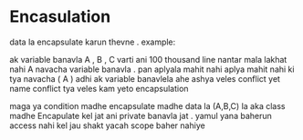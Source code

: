 # Encasulation 


data la encapsulate karun thevne . 
example:

ak variable banavla A , B , C varti ani 100 thousand line nantar mala lakhat nahi A navacha variable banavla . pan aplyala mahit nahi aplya mahit nahi
ki tya navacha ( A ) adhi ak variable banavlela ahe ashya veles conflict yet name conflict tya veles kam yeto encapsulation

maga ya condition madhe encapsulate madhe data la (A,B,C) la aka class madhe Encapulate kel jat ani private banavla jat . yamul yana baherun access
nahi kel jau shakt yacah scope baher nahiye
